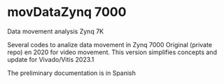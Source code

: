 # movDataZynq 7000
Data movement analysis Zynq 7K

Several codes to analize data movement in Zynq 7000
Original (private repo) en 2020 for video movement.
This version simplifies concepts and update for Vivado/Vitis 2023.1

The preliminary documentation is in Spanish
